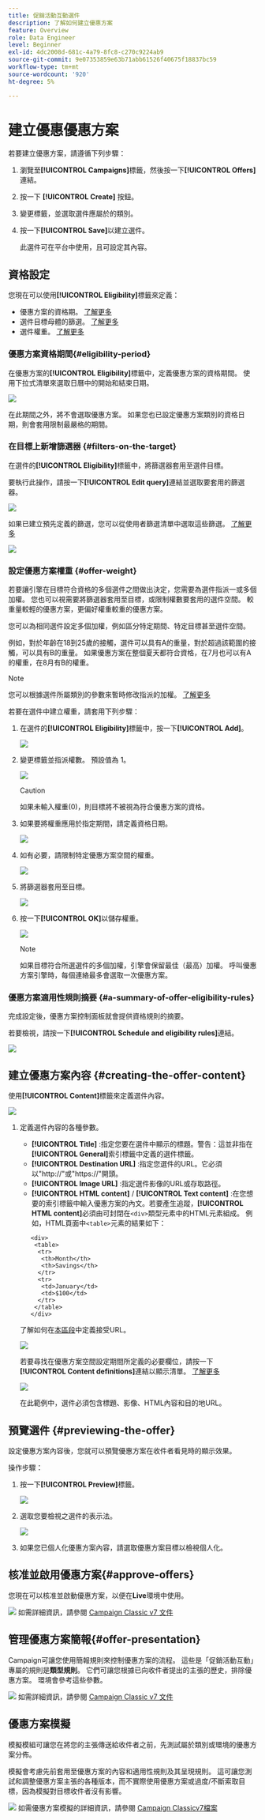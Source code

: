 ```yaml
---
title: 促銷活動互動選件
description: 了解如何建立優惠方案
feature: Overview
role: Data Engineer
level: Beginner
exl-id: 4dc2008d-681c-4a79-8fc8-c270c9224ab9
source-git-commit: 9e07353859e63b71abb61526f40675f18837bc59
workflow-type: tm+mt
source-wordcount: '920'
ht-degree: 5%

---
```


# 建立優惠優惠方案

若要建立優惠方案，請遵循下列步驟：

1. 瀏覽至&#x200B;**[!UICONTROL Campaigns]**&#x200B;標籤，然後按一下&#x200B;**[!UICONTROL Offers]**&#x200B;連結。

1. 按一下 **[!UICONTROL Create]** 按鈕。

1. 變更標籤，並選取選件應屬於的類別。

1. 按一下&#x200B;**[!UICONTROL Save]**&#x200B;以建立選件。

   此選件可在平台中使用，且可設定其內容。

## 資格設定

您現在可以使用&#x200B;**[!UICONTROL Eligibility]**&#x200B;標籤來定義：

* 優惠方案的資格期。 [了解更多](#eligibility-period)
* 選件目標母體的篩選。 [了解更多](#filters-on-the-target)
* 選件權重。 [了解更多](#offer-weight)

### 優惠方案資格期間{#eligibility-period}

在優惠方案的&#x200B;**[!UICONTROL Eligibility]**&#x200B;標籤中，定義優惠方案的資格期間。 使用下拉式清單來選取日曆中的開始和結束日期。

![](assets/offer_eligibility_create_002.png)

在此期間之外，將不會選取優惠方案。 如果您也已設定優惠方案類別的資格日期，則會套用限制最嚴格的期間。

### 在目標上新增篩選器 {#filters-on-the-target}

在選件的&#x200B;**[!UICONTROL Eligibility]**&#x200B;標籤中，將篩選器套用至選件目標。

要執行此操作，請按一下&#x200B;**[!UICONTROL Edit query]**&#x200B;連結並選取要套用的篩選器。

![](assets/offer_eligibility_create_003.png)

如果已建立預先定義的篩選，您可以從使用者篩選清單中選取這些篩選。 [了解更多](interaction-predefined-filters.md)

![](assets/offer_eligibility_create_004.png)

### 設定優惠方案權重 {#offer-weight}

若要讓引擎在目標符合資格的多個選件之間做出決定，您需要為選件指派一或多個加權。 您也可以視需要將篩選器套用至目標，或限制權數要套用的選件空間。 較重量較輕的優惠方案，更偏好權重較重的優惠方案。

您可以為相同選件設定多個加權，例如區分特定期間、特定目標甚至選件空間。

例如，對於年齡在18到25歲的接觸，選件可以具有A的重量，對於超過該範圍的接觸，可以具有B的重量。 如果優惠方案在整個夏天都符合資格，在7月也可以有A的權重，在8月有B的權重。

>[!NOTE]
>
>您可以根據選件所屬類別的參數來暫時修改指派的加權。 [了解更多](interaction-offer-catalog.md#creating-offer-categories)

若要在選件中建立權重，請套用下列步驟：

1. 在選件的&#x200B;**[!UICONTROL Eligibility]**&#x200B;標籤中，按一下&#x200B;**[!UICONTROL Add]**。

   ![](assets/offer_weight_create_001.png)

1. 變更標籤並指派權數。 預設值為 1。

   ![](assets/offer_weight_create_006.png)

   >[!CAUTION]
   >
   >如果未輸入權重(0)，則目標將不被視為符合優惠方案的資格。

1. 如果要將權重應用於指定期間，請定義資格日期。

   ![](assets/offer_weight_create_002.png)

1. 如有必要，請限制特定優惠方案空間的權重。

   ![](assets/offer_weight_create_003.png)

1. 將篩選器套用至目標。

   ![](assets/offer_weight_create_004.png)

1. 按一下&#x200B;**[!UICONTROL OK]**&#x200B;以儲存權重。

   ![](assets/offer_weight_create_005.png)

   >[!NOTE]
   >
   >如果目標符合所選選件的多個加權，引擎會保留最佳（最高）加權。 呼叫優惠方案引擎時，每個連絡最多會選取一次優惠方案。

### 優惠方案適用性規則摘要 {#a-summary-of-offer-eligibility-rules}

完成設定後，優惠方案控制面板就會提供資格規則的摘要。

若要檢視，請按一下&#x200B;**[!UICONTROL Schedule and eligibility rules]**&#x200B;連結。

![](assets/offer_eligibility_create_005.png)

## 建立優惠方案內容 {#creating-the-offer-content}

使用&#x200B;**[!UICONTROL Content]**&#x200B;標籤來定義選件內容。

![](assets/offer_content_create_001.png)

1. 定義選件內容的各種參數。

   * **[!UICONTROL Title]** :指定您要在選件中顯示的標題。警告：這並非指在&#x200B;**[!UICONTROL General]**&#x200B;索引標籤中定義的選件標籤。
   * **[!UICONTROL Destination URL]** :指定您選件的URL。它必須以&quot;http://&quot;或&quot;https://&quot;開頭。
   * **[!UICONTROL Image URL]** :指定選件影像的URL或存取路徑。
   * **[!UICONTROL HTML content]** /  **[!UICONTROL Text content]** :在您想要的索引標籤中輸入優惠方案的內文。若要產生追蹤，**[!UICONTROL HTML content]**&#x200B;必須由可封閉在`<div>`類型元素中的HTML元素組成。 例如，HTML頁面中`<table>`元素的結果如下：

   ```
      <div> 
       <table>
        <tr>
         <th>Month</th>
         <th>Savings</th>   
        </tr>   
        <tr>    
         <td>January</td>
         <td>$100</td>   
        </tr> 
       </table> 
      </div>
   ```

   了解如何在[本區段](interaction-offer-spaces.md#configuring-the-status-when-the-proposition-is-accepted)中定義接受URL。

   ![](assets/offer_content_create_002.png)

   若要尋找在優惠方案空間設定期間所定義的必要欄位，請按一下&#x200B;**[!UICONTROL Content definitions]**&#x200B;連結以顯示清單。 [了解更多](interaction-offer-spaces.md)

   ![](assets/offer_content_create_003.png)

   在此範例中，選件必須包含標題、影像、HTML內容和目的地URL。

## 預覽選件 {#previewing-the-offer}

設定優惠方案內容後，您就可以預覽優惠方案在收件者看見時的顯示效果。

操作步驟：

1. 按一下&#x200B;**[!UICONTROL Preview]**&#x200B;標籤。

   ![](assets/offer_preview_create_001.png)

1. 選取您要檢視之選件的表示法。

   ![](assets/offer_preview_create_002.png)

1. 如果您已個人化優惠方案內容，請選取優惠方案目標以檢視個人化。

<!--

## Create a hypothesis on an offer {#creating-a-hypothesis-on-an-offer}

You can create hypotheses on your offer propositions. This lets you determine the impact of your offers on purchases carried out for the product concerned.

>[!NOTE]
>
>These hypotheses are carried out via Response Manager. Please check your license agreement.

Hypotheses carried out on an offer proposition are referenced in their **[!UICONTROL Measure]** tab.

Creating hypotheses is detailed in [this page](../../campaign/using/about-response-manager.md).

-->

## 核准並啟用優惠方案{#approve-offers}

您現在可以核准並啟動優惠方案，以便在&#x200B;**Live**&#x200B;環境中使用。

![](../assets/do-not-localize/book.png) 如需詳細資訊，請參閱 [Campaign Classic v7 文件](https://experienceleague.adobe.com/docs/campaign-classic/using/managing-offers/managing-an-offer-catalog/approving-and-activating-an-offer.html?lang=en#approving-offer-content)

## 管理優惠方案簡報{#offer-presentation}

Campaign可讓您使用簡報規則來控制優惠方案的流程。 這些是「促銷活動互動」專屬的規則是&#x200B;**類型規則**。 它們可讓您根據已向收件者提出的主張的歷史，排除優惠方案。 環境會參考這些參數。

![](../assets/do-not-localize/book.png) 如需詳細資訊，請參閱 [Campaign Classic v7 文件](https://experienceleague.adobe.com/docs/campaign-classic/using/managing-offers/managing-an-offer-catalog/managing-offer-presentation.html?lang=en#managing-offers)

## 優惠方案模擬

模擬模組可讓您在將您的主張傳送給收件者之前，先測試屬於類別或環境的優惠方案分佈。

模擬會考慮先前套用至優惠方案的內容和適用性規則及其呈現規則。 這可讓您測試和調整優惠方案主張的各種版本，而不實際使用優惠方案或過度/不斷索取目標，因為模擬對目標收件者沒有影響。

![](../assets/do-not-localize/book.png) 如需優惠方案模擬的詳細資訊，請參閱 [Campaign Classicv7檔案](https://experienceleague.adobe.com/docs/campaign-classic/using/managing-offers/simulating-offers/about-offers-simulation.html?lang=en)
